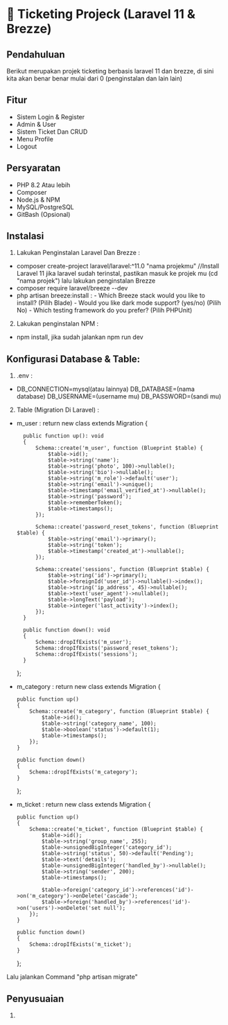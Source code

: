 # 📌 Ticketing Projeck (Laravel 11 & Brezze)

## Pendahuluan

Berikut merupakan projek ticketing berbasis laravel 11 dan brezze, di sini kita akan benar benar mulai dari 0 (penginstalan dan lain lain)

## Fitur

-   Sistem Login & Register
-   Admin & User
-   Sistem Ticket Dan CRUD
-   Menu Profile
-   Logout

## Persyaratan

-   PHP 8.2 Atau lebih
-   Composer
-   Node.js & NPM
-   MySQL/PostgreSQL
-   GitBash (Opsional)

## Instalasi

1. Lakukan Penginstalan Laravel Dan Brezze :

-   composer create-project laravel/laravel:^11.0 "nama projekmu" //Install Laravel 11
    jika laravel sudah terinstal, pastikan masuk ke projek mu (cd "nama projek") lalu lakukan penginstalan Brezze
-   composer require laravel/breeze --dev
-   php artisan breeze:install : - Which Breeze stack would you like to install? (Pilih Blade) - Would you like dark mode support? (yes/no) (Pilih No) - Which testing framework do you prefer? (Pilih PHPUnit)

2. Lakukan penginstalan NPM :

-   npm install, jika sudah jalankan npm run dev

## Konfigurasi Database & Table:

1.  .env :

-   DB_CONNECTION=mysql(atau lainnya)
    DB_DATABASE=(nama database)
    DB_USERNAME=(username mu)
    DB_PASSWORD=(sandi mu)

2. Table (Migration Di Laravel) :

-   m_user :
    return new class extends Migration
    {

          public function up(): void
          {
              Schema::create('m_user', function (Blueprint $table) {
                  $table->id();
                  $table->string('name');
                  $table->string('photo', 100)->nullable();
                  $table->string('bio')->nullable();
                  $table->string('m_role')->default('user');
                  $table->string('email')->unique();
                  $table->timestamp('email_verified_at')->nullable();
                  $table->string('password');
                  $table->rememberToken();
                  $table->timestamps();
              });

              Schema::create('password_reset_tokens', function (Blueprint $table) {
                  $table->string('email')->primary();
                  $table->string('token');
                  $table->timestamp('created_at')->nullable();
              });

              Schema::create('sessions', function (Blueprint $table) {
                  $table->string('id')->primary();
                  $table->foreignId('user_id')->nullable()->index();
                  $table->string('ip_address', 45)->nullable();
                  $table->text('user_agent')->nullable();
                  $table->longText('payload');
                  $table->integer('last_activity')->index();
              });
          }

          public function down(): void
          {
              Schema::dropIfExists('m_user');
              Schema::dropIfExists('password_reset_tokens');
              Schema::dropIfExists('sessions');
          }

    };

-   m_category :
    return new class extends Migration
    {

        public function up()
        {
            Schema::create('m_category', function (Blueprint $table) {
                $table->id();
                $table->string('category_name', 100);
                $table->boolean('status')->default(1);
                $table->timestamps();
            });
        }

        public function down()
        {
            Schema::dropIfExists('m_category');
        }

    };

-   m_ticket :
    return new class extends Migration
    {

        public function up()
        {
            Schema::create('m_ticket', function (Blueprint $table) {
                $table->id();
                $table->string('group_name', 255);
                $table->unsignedBigInteger('category_id');
                $table->string('status', 50)->default('Pending');
                $table->text('details');
                $table->unsignedBigInteger('handled_by')->nullable();
                $table->string('sender', 200);
                $table->timestamps();

                $table->foreign('category_id')->references('id')->on('m_category')->onDelete('cascade');
                $table->foreign('handled_by')->references('id')->on('users')->onDelete('set null');
            });
        }

        public function down()
        {
            Schema::dropIfExists('m_ticket');
        }

    };

Lalu jalankan Command "php artisan migrate"

## Penyusuaian
1. 
